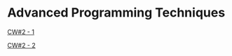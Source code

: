 # Advanced Programming Techniques

[CW#2 - 1](https://manelurki.github.io/javascript/Counting.html)

[CW#2 - 2](https://manelurki.github.io/javascript/temperature.html)  
